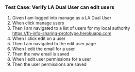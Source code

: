 ### Test Case: Verify LA Dual User can edit users

1. Given I am logged into manage as a LA Dual User
2. When click manage users
3. Then I am navigated to a list of users for my local authority<br/>
   https://fh-info-sharing-prototype.herokuapp.com
4. When I click edit on a user
5. Then I am navigated to the edit user page
6. When I edit the email for a user
7. Then the new email is saved
8. When I edit user permissions for a user
9. Then the user permissions are saved